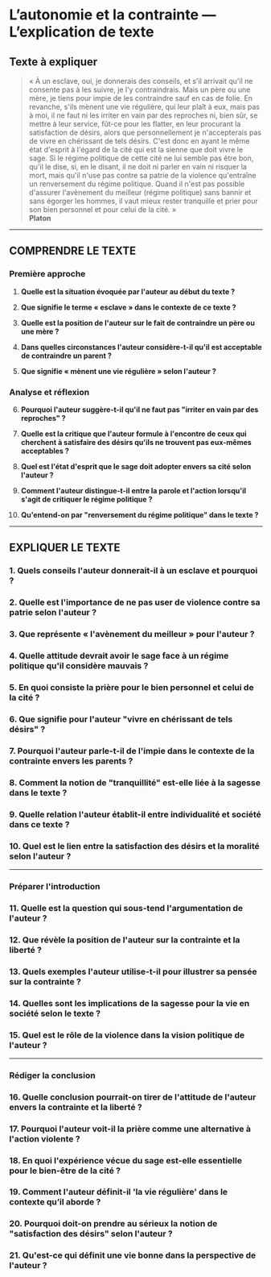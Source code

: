 # L’autonomie et la contrainte — L’explication de texte

## Texte à expliquer
> « À un esclave, oui, je donnerais des conseils, et s'il arrivait qu'il ne consente pas à les suivre, je l'y contraindrais. Mais un père ou une mère, je tiens pour impie de les contraindre sauf en cas de folie. En revanche, s'ils mènent une vie régulière, qui leur plaît à eux, mais pas à moi, il ne faut ni les irriter en vain par des reproches ni, bien sûr, se mettre à leur service, fût-ce pour les flatter, en leur procurant la satisfaction de désirs, alors que personnellement je n'accepterais pas de vivre en chérissant de tels désirs. C'est donc en ayant le même état d'esprit à l'égard de la cité qui est la sienne que doit vivre le sage. Si le régime politique de cette cité ne lui semble pas être bon, qu'il le dise, si, en le disant, il ne doit ni parler en vain ni risquer la mort, mais qu'il n'use pas contre sa patrie de la violence qu'entraîne un renversement du régime politique. Quand il n'est pas possible d'assurer l'avènement du meilleur (régime politique) sans bannir et sans égorger les hommes, il vaut mieux rester tranquille et prier pour son bien personnel et pour celui de la cité. »  
> **Platon**

---

## COMPRENDRE LE TEXTE

### Première approche

1. **Quelle est la situation évoquée par l'auteur au début du texte ?**

2. **Que signifie le terme « esclave » dans le contexte de ce texte ?**

3. **Quelle est la position de l'auteur sur le fait de contraindre un père ou une mère ?**

4. **Dans quelles circonstances l'auteur considère-t-il qu'il est acceptable de contraindre un parent ?**

5. **Que signifie « mènent une vie régulière » selon l'auteur ?**

### Analyse et réflexion

6. **Pourquoi l'auteur suggère-t-il qu'il ne faut pas "irriter en vain par des reproches" ?**

7. **Quelle est la critique que l'auteur formule à l'encontre de ceux qui cherchent à satisfaire des désirs qu'ils ne trouvent pas eux-mêmes acceptables ?**

8. **Quel est l'état d'esprit que le sage doit adopter envers sa cité selon l'auteur ?**

9. **Comment l'auteur distingue-t-il entre la parole et l'action lorsqu'il s'agit de critiquer le régime politique ?**

10. **Qu'entend-on par "renversement du régime politique" dans le texte ?**

---

## EXPLIQUER LE TEXTE

### 1. Quels conseils l'auteur donnerait-il à un esclave et pourquoi ? 

### 2. Quelle est l'importance de ne pas user de violence contre sa patrie selon l'auteur ? 

### 3. Que représente « l'avènement du meilleur » pour l'auteur ?

### 4. Quelle attitude devrait avoir le sage face à un régime politique qu'il considère mauvais ? 

### 5. En quoi consiste la prière pour le bien personnel et celui de la cité ? 

### 6. Que signifie pour l'auteur "vivre en chérissant de tels désirs" ?

### 7. Pourquoi l'auteur parle-t-il de l'impie dans le contexte de la contrainte envers les parents ?

### 8. Comment la notion de "tranquillité" est-elle liée à la sagesse dans le texte ? 

### 9. Quelle relation l'auteur établit-il entre individualité et société dans ce texte ? 

### 10. Quel est le lien entre la satisfaction des désirs et la moralité selon l'auteur ? 

---

### Préparer l'introduction

### 11. Quelle est la question qui sous-tend l'argumentation de l'auteur ? 

### 12. Que révèle la position de l'auteur sur la contrainte et la liberté ? 

### 13. Quels exemples l'auteur utilise-t-il pour illustrer sa pensée sur la contrainte ?

### 14. Quelles sont les implications de la sagesse pour la vie en société selon le texte ?

### 15. Quel est le rôle de la violence dans la vision politique de l'auteur ? 

---

### Rédiger la conclusion

### 16. Quelle conclusion pourrait-on tirer de l'attitude de l'auteur envers la contrainte et la liberté ?

### 17. Pourquoi l'auteur voit-il la prière comme une alternative à l'action violente ?

### 18. En quoi l'expérience vécue du sage est-elle essentielle pour le bien-être de la cité ?

### 19. Comment l'auteur définit-il 'la vie régulière' dans le contexte qu’il aborde ?

### 20. Pourquoi doit-on prendre au sérieux la notion de "satisfaction des désirs" selon l'auteur ? 

### 21. Qu'est-ce qui définit une vie bonne dans la perspective de l'auteur ?